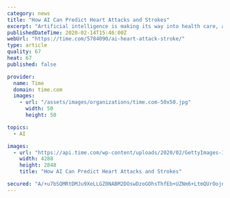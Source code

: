 ```yaml
---
category: news
title: "How AI Can Predict Heart Attacks and Strokes"
excerpt: "Artificial intelligence is making its way into health care, and one of its first stops is making sense of all of those scans that doctors order. Already, studies have shown that AI-based tools can, in some cases, pick out abnormal growths that could be cancerous tumors better than doctors can, mainly because digesting and synthesizing huge ..."
publishedDateTime: 2020-02-14T15:46:00Z
webUrl: "https://time.com/5784090/ai-heart-attack-stroke/"
type: article
quality: 67
heat: 67
published: false

provider:
  name: Time
  domain: time.com
  images:
    - url: "/assets/images/organizations/time.com-50x50.jpg"
      width: 50
      height: 50

topics:
  - AI

images:
  - url: "https://api.time.com/wp-content/uploads/2020/02/GettyImages-1071551122.jpg"
    width: 4288
    height: 2848
    title: "How AI Can Predict Heart Attacks and Strokes"

secured: "A/+u7bSQMRtDMJu9XeLLGZ0NABM2DOswDzoGOhsThfEb+UZNm6+LtmQUrOojngL+InfgVDi88NpEA5hCC2jr3M5LrjsKzl6BpxxJz/8EXXYnwZkxorw4jt5G3tp0cdLT8XXq2A/MfxaJo1XIcnvJ2ztCGlIou+ugHYkILpzlL1fsP0h1YYodz1E87kTgXpJsmZc7M4KiDMO0iwaHitp5eFVA8zgyuCiwq4OIyvrrBGTaGITvTky4dRSYyCugNig2M7fpLPGXtWLsjNqf7v40egWaFSv5bwfZx8m9sfa0Z6MF8DHsjRJx31WlNcZA30Z4;U2WgDuYNLvR632z1Dprbsw=="
---
```



